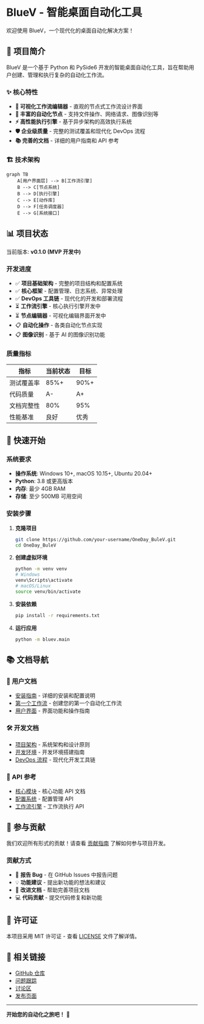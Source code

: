 # BlueV - 智能桌面自动化工具

欢迎使用 BlueV，一个现代化的桌面自动化解决方案！

## 🚀 项目简介

BlueV 是一个基于 Python 和 PySide6 开发的智能桌面自动化工具，旨在帮助用户创建、管理和执行复杂的自动化工作流。

### ✨ 核心特性

- **🎨 可视化工作流编辑器** - 直观的节点式工作流设计界面
- **🔧 丰富的自动化节点** - 支持文件操作、网络请求、图像识别等
- **⚡ 高性能执行引擎** - 基于异步架构的高效执行系统
- **🛡️ 企业级质量** - 完整的测试覆盖和现代化 DevOps 流程
- **📚 完善的文档** - 详细的用户指南和 API 参考

### 🏗️ 技术架构

```mermaid
graph TB
    A[用户界面层] --> B[工作流引擎]
    B --> C[节点系统]
    B --> D[执行引擎]
    C --> E[动作库]
    D --> F[任务调度器]
    E --> G[系统接口]
```

## 📊 项目状态

当前版本: **v0.1.0 (MVP 开发中)**

### 开发进度

- ✅ **项目基础架构** - 完整的项目结构和配置系统
- ✅ **核心框架** - 配置管理、日志系统、异常处理
- ✅ **DevOps 工具链** - 现代化的开发和部署流程
- ⏳ **工作流引擎** - 核心执行引擎开发中
- ⏳ **节点编辑器** - 可视化编辑界面开发中
- 📋 **自动化操作** - 各类自动化节点实现
- 📋 **图像识别** - 基于 AI 的图像识别功能

### 质量指标

| 指标 | 当前状态 | 目标 |
|------|----------|------|
| 测试覆盖率 | 85%+ | 90%+ |
| 代码质量 | A- | A+ |
| 文档完整性 | 80% | 95% |
| 性能基准 | 良好 | 优秀 |

## 🚀 快速开始

### 系统要求

- **操作系统**: Windows 10+, macOS 10.15+, Ubuntu 20.04+
- **Python**: 3.8 或更高版本
- **内存**: 最少 4GB RAM
- **存储**: 至少 500MB 可用空间

### 安装步骤

1. **克隆项目**
   ```bash
   git clone https://github.com/your-username/OneDay_BuleV.git
   cd OneDay_BuleV
   ```

2. **创建虚拟环境**
   ```bash
   python -m venv venv
   # Windows
   venv\Scripts\activate
   # macOS/Linux
   source venv/bin/activate
   ```

3. **安装依赖**
   ```bash
   pip install -r requirements.txt
   ```

4. **运行应用**
   ```bash
   python -m bluev.main
   ```

## 📚 文档导航

### 🎯 用户文档
- [安装指南](getting-started/installation.md) - 详细的安装和配置说明
- [第一个工作流](getting-started/first-workflow.md) - 创建您的第一个自动化工作流
- [用户界面](user-guide/interface.md) - 界面功能和操作指南

### 🛠️ 开发文档
- [项目架构](development/architecture.md) - 系统架构和设计原则
- [开发环境](development/setup.md) - 开发环境搭建指南
- [DevOps 流程](development/devops.md) - 现代化开发工具链

### 📖 API 参考
- [核心模块](api/core.md) - 核心功能 API 文档
- [配置系统](api/config.md) - 配置管理 API
- [工作流引擎](api/workflow.md) - 工作流执行 API

## 🤝 参与贡献

我们欢迎所有形式的贡献！请查看 [贡献指南](development/contributing.md) 了解如何参与项目开发。

### 贡献方式

- 🐛 **报告 Bug** - 在 GitHub Issues 中报告问题
- 💡 **功能建议** - 提出新功能的想法和建议
- 📝 **改进文档** - 帮助完善项目文档
- 💻 **代码贡献** - 提交代码修复和新功能

## 📄 许可证

本项目采用 MIT 许可证 - 查看 [LICENSE](LICENSE) 文件了解详情。

## 🔗 相关链接

- [GitHub 仓库](https://github.com/your-username/OneDay_BuleV)
- [问题跟踪](https://github.com/your-username/OneDay_BuleV/issues)
- [讨论区](https://github.com/your-username/OneDay_BuleV/discussions)
- [发布页面](https://github.com/your-username/OneDay_BuleV/releases)

---

**开始您的自动化之旅吧！** 🎉
